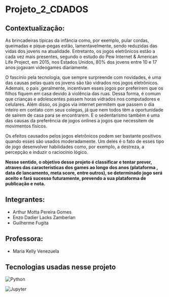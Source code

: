 # Projeto_2_CDADOS

## Contextualização:
As brincadeiras típicas da infância como, por exemplo, pular cordas, queimadas e pique-pegas estão, lamentavelmente, sendo reduzidas das vidas dos jovens na atualidade. Entretanto, os jogos eletrônicos estão a cada vez mais presentes, segundo o estudo do Pew Internet & American Life Project, em 2015, nos Estados Unidos, 80% dos jovens entre 10 e 17 anos jogavam videogames diariamente.

O fascínio pela tecnologia, que sempre surpreende com novidades, é uma das causas pelas quais os jovens são tão vidrados nos jogos eletrônicos. Ademais, o pais ,geralmente, incentivam esses jogos por preferirem que os filhos fiquem em casa devido à violência das ruas. Dessa forma, é comum que crianças e adolescentes passem horas vidrados nos computadores e celulares. Além disso, os jogos via internet permitem que passem o dia inteiro em contato com seus colegas, já que nem todos têm a oportunidade de saírem de casa para se encontrarem. E o sedentarismo também é uma das causas da preferência de jogos onlines a jogos que necessitem de movimentos físicos.

Os efeitos causados pelos jogos eletrônicos podem ser bastante positivos quando esses são usados moderadamente. Um deles é o fato de esses tipo de jogo desenvolver habilidades como, por exemplo, a destreza, a percepção e  induzir o raciocínio lógico. 

**Nesse sentido, o objetivo desse projeto é classificar e tentar prever, atraves das características dos games ao longo dos anos (plataforma , data de lancamento, meta score, entre outros), se determinado jogo será aceito e fará sucesso futuramente, prevendo a sua plataforma de publicação e nota.**

## Integrantes:
- Arthur Motta Pereira Gomes
- Enzo Dadier Lacks Zamberlan
- Guilherme Fugita

## Professora:
- Maria Kelly Venezuela

## Tecnologias usadas nesse projeto

![Python](https://img.shields.io/badge/Python-2D7DB1?style=for-the-badge&logo=python&logoColor=yellow)

![Jupyter](https://img.shields.io/badge/Jupyter-2D7DB1?style=for-the-badge&logo=jupyter&logoColor=yellow)